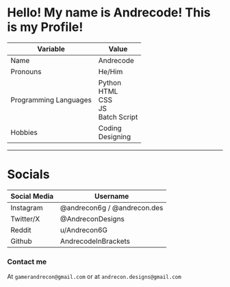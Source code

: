 # Hello! My name is Andrecode! This is my Profile!
|Variable|Value|
|--------|--------|
|Name|Andrecode|
|Pronouns|He/Him|
|Programming Languages|Python<br> HTML<br> CSS<br> JS<br> Batch Script|
|Hobbies|Coding<br> Designing|
---

# Socials
|Social Media|Username|
|---|---|
|Instagram|@andrecon6g / @andrecon.des|
|Twitter/X|@AndreconDesigns|
|Reddit|u/Andrecon6G|
|Github|AndrecodeInBrackets|

### Contact me
At `gamerandrecon@gmail.com`
or at `andrecon.designs@gmail.com`


